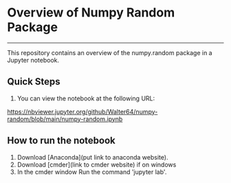 # Overview of Numpy Random Package

---

This repository contains an overview of the numpy.random package in a Jupyter notebook.

## Quick Steps

1. You can view the notebook at the following URL:

https://nbviewer.jupyter.org/github/Walter64/numpy-random/blob/main/numpy-random.ipynb

## How to run the notebook

1. Download [Anaconda](put link to anaconda website).
2. Download [cmder](link to cmder website) if on windows
3. In the cmder window Run the command 'jupyter lab'.
